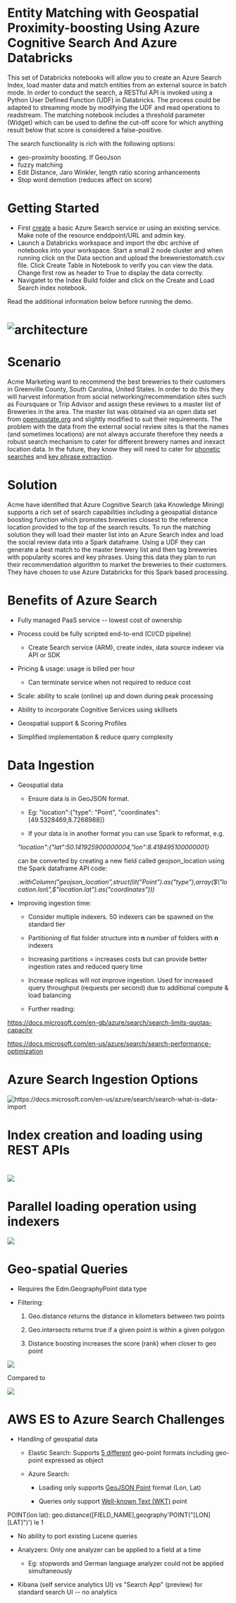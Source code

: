 # Entity Matching with Geospatial Proximity-boosting Using Azure Cognitive Search And Azure Databricks

This set of Databricks notebooks will allow you to create an Azure Search Index, load master data and match entities from an external source in batch mode. In order to conduct the search, a RESTful API is invoked using a Python User Defined Function (UDF) in Databricks. The process could be adapted to streaming mode by modifying the UDF and read operations to readstream. The matching notebook includes a threshold parameter (Widget) which can be used to define the cut-off score for which anything result below that score is considered a false-positive.

The search functionality is rich with the following options:
- geo-proximity boosting. If GeoJson 
- fuzzy matching
- Edit Distance, Jaro Winkler, length ratio scoring anhancements
- Stop word demotion (reduces affect on score)

Getting Started
===============

- First [create](https://docs.microsoft.com/en-us/azure/search/search-create-service-portal) a basic Azure Search service or using an existing service. Make note of the resource enddpoint/URL and admin key. 
- Launch a Databricks workspace and import the dbc archive of notebooks into your workspace. Start a small 2 node cluster and when running click on the Data section and upload the breweriestomatch.csv file. Click Create Table in Notebook to verify you can view the data. Change first row as header to True to display the data correctly.
- Navigatet to the Index Build folder and click on the Create and Load Search index notebook.


Read the additional information below before running the demo.

![architecture](media/architecture.png)
================================================================================

Scenario
========

Acme Marketing want to recommend the best breweries to their customers in Greenville County, South Carolina, United States. In order to do this they will harvest information from social networking/recommendation sites such as Foursquare or Trip Advisor and assign these reviews to  a master list of Breweries in the area. The master list was obtained via an open data set from [openupstate.org](https://data.openupstate.org/map/breweries) and slightly modified to suit their requirements. The problem with the data from the external social review sites is that the names (and sometimes locations) are not always accurate therefore they needs a robust search mechanism to cater for different brewery names and inexact location data. In the future, they know they will need to cater for [phonetic searches](https://azure.microsoft.com/en-us/blog/custom-analyzers-in-azure-search/) and [key phrase extraction](https://docs.microsoft.com/en-us/azure/search/cognitive-search-skill-keyphrases).

Solution
========

Acme have identified that Azure Cognitive Search (aka Knowledge Mining) supports a rich set of search capabilities including a geospatial distance boosting function which promotes breweries closest to the reference location provided to the top of the search results.
To run the matching solution they will load their master list into an Azure Search index and load the social review data into a Spark dataframe.  Using a UDF they can generate a best match to the master brewery list and then tag breweries with popularity scores and key phrases. Using this data they plan to run their recommendation algorithm to market the breweries to their customers. They have chosen to use Azure Databricks for this Spark based processing.

Benefits of Azure Search
========================

-   Fully managed PaaS service -- lowest cost of ownership

-   Process could be fully scripted end-to-end (CI/CD pipeline)

    -   Create Search service (ARM), create index, data source indexer via API or SDK

-   Pricing & usage: usage is billed per hour

    -   Can terminate service when not required to reduce cost

-   Scale: ability to scale (online) up and down during peak processing

-   Ability to incorporate Cognitive Services using skillsets

-   Geospatial support & Scoring Profiles

-   Simplified implementation & reduce query complexity

Data Ingestion
==============

-   Geospatial data

    -   Ensure data is in GeoJSON format.

    -   Eg: \"location\":{\"type\": \"Point\", \"coordinates\": \[49.5328469,8.7268988\]}
    
    -   If your data is in another format you can use Spark to reformat, e.g.
    
    *\"location\":{\"lat\":50.141925900000004,\"lon\":8.418495100000001}*
    
    can be converted by creating a new field called geojson_location using the Spark dataframe API code:
    
    *.withColumn(\"geojson_location\",struct(lit(\"Point\").as(\"type\"),array($\"location.lon\",$\"location.lat\").as(\"coordinates\")))*

-   Improving ingestion time:

    -   Consider multiple indexers. 50 indexers can be spawned on the standard tier

    -   Partitioning of flat folder structure into **n** number of folders with **n** indexers

    -   Increasing partitions = increases costs but can provide better ingestion rates and reduced query time

    -   Increase replicas will not improve ingestion. Used for increased query throughput (requests per second) due to additional compute & load balancing

    -   Further reading:

https://docs.microsoft.com/en-gb/azure/search/search-limits-quotas-capacity

https://docs.microsoft.com/en-us/azure/search/search-performance-optimization

Azure Search Ingestion Options
==============================

![https://docs.microsoft.com/en-us/azure/search/search-what-is-data-import
](media/ingestion.png)

Index creation and loading using REST APIs
==========================================

![](media/createandload.png)
================================================================================

Parallel loading operation using indexers
=========================================

![](media/parallelloading.png)

Geo-spatial Queries
===================

-   Requires the Edm.GeographyPoint data type

-   Filtering:

    1.  Geo.distance returns the distance in kilometers between two points

    2.  Geo.intersects returns true if a given point is within a given polygon

    3.  Distance boosting increases the score (rank) when closer to geo point

![](media/geofiltering.png)

Compared to

![](media/geoboosint.png)

AWS ES to Azure Search Challenges
=================================

-   Handling of geospatial data

    -   Elastic Search: Supports [5 different](https://www.elastic.co/guide/en/elasticsearch/reference/current/geo-point.html) geo-point formats including geo-point expressed as object

    -   Azure Search:

        -   Loading only supports [GeoJSON Point](https://docs.microsoft.com/en-gb/rest/api/searchservice/Supported-data-types) format (Lon, Lat)

        -   Queries only support [Well-known Text (WKT)](https://docs.microsoft.com/en-us/azure/search/search-query-odata-geo-spatial-functions) point

POINT(lon lat): geo.distance(\[FIELD\_NAME\],geography\'POINT(\"\[LON\] \[LAT\]\")\') le 1

-   No ability to port existing Lucene queries

-   Analyzers: Only one analyzer can be applied to a field at a time

    -   Eg: stopwords and German language analyzer could not be applied simultaneously

-   Kibana (self service analytics UI) vs "Search App" (preview) for standard search UI -- no analytics
